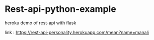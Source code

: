 # Rest-api-python-example
heroku demo of rest-api with flask



link : https://rest-api-personality.herokuapp.com/mean?name=manali
